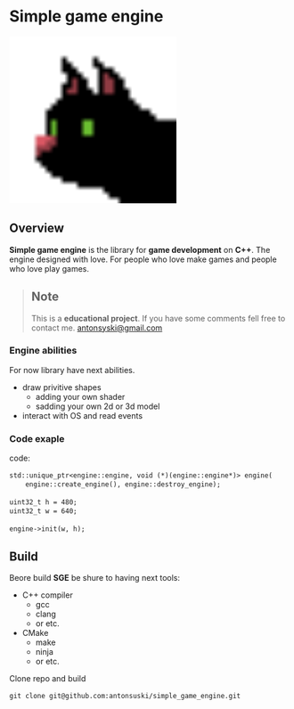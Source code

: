 # Simple game engine

<img src="./res/images//engine-logo.png" width="300">

## Overview

**Simple game engine** is the library for **game development** on **C++**. The engine designed with love. For people who love make games and people who love play games.

> ## Note
> This is a **educational project**. If you have some comments fell free to contact me.
> antonsyski@gmail.com

### Engine abilities

For now library have next abilities.
- draw privitive shapes
    - adding your own shader
    - sadding your own 2d or 3d model
- interact with OS and read events


### Code exaple

code:

    std::unique_ptr<engine::engine, void (*)(engine::engine*)> engine(
        engine::create_engine(), engine::destroy_engine);

    uint32_t h = 480;
    uint32_t w = 640;

    engine->init(w, h);

## Build

Beore build **SGE**  be shure to having next tools:
- C++ compiler
    - gcc
    - clang
    - or etc. 
- CMake
    - make
    - ninja
    - or etc.

Clone repo and build

    git clone git@github.com:antonsuski/simple_game_engine.git

